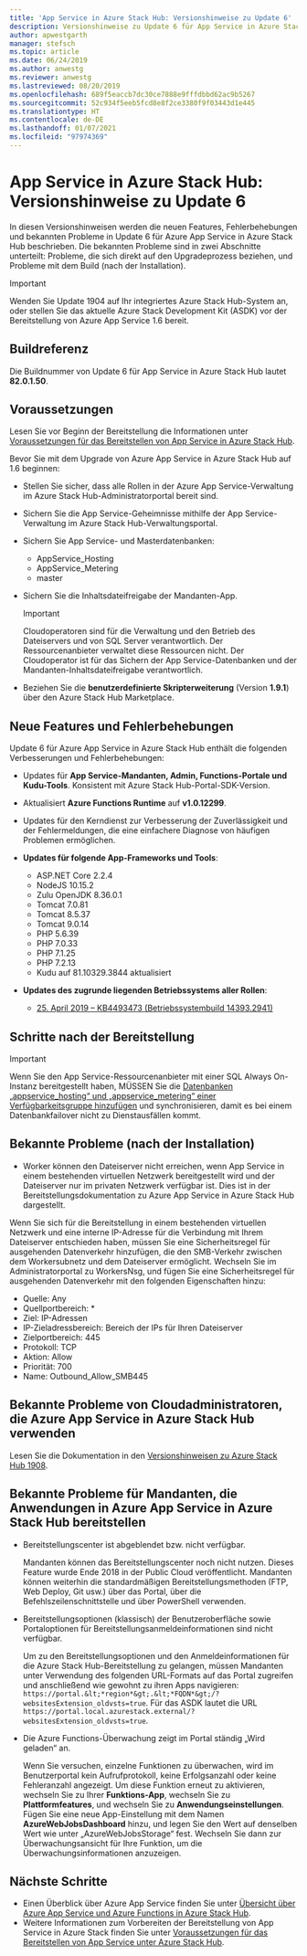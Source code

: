 ```yaml
---
title: 'App Service in Azure Stack Hub: Versionshinweise zu Update 6'
description: Versionshinweise zu Update 6 für App Service in Azure Stack Hub, z. B. zu neuen Features, Fehlerbehebungen und bekannten Problemen.
author: apwestgarth
manager: stefsch
ms.topic: article
ms.date: 06/24/2019
ms.author: anwestg
ms.reviewer: anwestg
ms.lastreviewed: 08/20/2019
ms.openlocfilehash: 689f5eaccb7dc30ce7888e9fffdbbd62ac9b5267
ms.sourcegitcommit: 52c934f5eeb5fcd8e8f2ce3380f9f03443d1e445
ms.translationtype: HT
ms.contentlocale: de-DE
ms.lasthandoff: 01/07/2021
ms.locfileid: "97974369"
---
```

# <a name="app-service-on-azure-stack-hub-update-6-release-notes"></a>App Service in Azure Stack Hub: Versionshinweise zu Update 6

In diesen Versionshinweisen werden die neuen Features, Fehlerbehebungen und bekannten Probleme in Update 6 für Azure App Service in Azure Stack Hub beschrieben. Die bekannten Probleme sind in zwei Abschnitte unterteilt: Probleme, die sich direkt auf den Upgradeprozess beziehen, und Probleme mit dem Build (nach der Installation).

> [!IMPORTANT]
> Wenden Sie Update 1904 auf Ihr integriertes Azure Stack Hub-System an, oder stellen Sie das aktuelle Azure Stack Development Kit (ASDK) vor der Bereitstellung von Azure App Service 1.6 bereit.

## <a name="build-reference"></a>Buildreferenz

Die Buildnummer von Update 6 für App Service in Azure Stack Hub lautet **82.0.1.50**.

## <a name="prerequisites"></a>Voraussetzungen

Lesen Sie vor Beginn der Bereitstellung die Informationen unter [Voraussetzungen für das Bereitstellen von App Service in Azure Stack Hub](azure-stack-app-service-before-you-get-started.md).

Bevor Sie mit dem Upgrade von Azure App Service in Azure Stack Hub auf 1.6 beginnen:

- Stellen Sie sicher, dass alle Rollen in der Azure App Service-Verwaltung im Azure Stack Hub-Administratorportal bereit sind.

- Sichern Sie die App Service-Geheimnisse mithilfe der App Service-Verwaltung im Azure Stack Hub-Verwaltungsportal.

- Sichern Sie App Service- und Masterdatenbanken:
  - AppService_Hosting
  - AppService_Metering
  - master

- Sichern Sie die Inhaltsdateifreigabe der Mandanten-App.

  > [!Important]
  > Cloudoperatoren sind für die Verwaltung und den Betrieb des Dateiservers und von SQL Server verantwortlich.  Der Ressourcenanbieter verwaltet diese Ressourcen nicht.  Der Cloudoperator ist für das Sichern der App Service-Datenbanken und der Mandanten-Inhaltsdateifreigabe verantwortlich.

- Beziehen Sie die **benutzerdefinierte Skripterweiterung** (Version **1.9.1**) über den Azure Stack Hub Marketplace.

## <a name="new-features-and-fixes"></a>Neue Features und Fehlerbehebungen

Update 6 für Azure App Service in Azure Stack Hub enthält die folgenden Verbesserungen und Fehlerbehebungen:

- Updates für **App Service-Mandanten, Admin, Functions-Portale und Kudu-Tools**. Konsistent mit Azure Stack Hub-Portal-SDK-Version.

- Aktualisiert **Azure Functions Runtime** auf **v1.0.12299**.

- Updates für den Kerndienst zur Verbesserung der Zuverlässigkeit und der Fehlermeldungen, die eine einfachere Diagnose von häufigen Problemen ermöglichen.

- **Updates für folgende App-Frameworks und Tools**:

  - ASP.NET Core 2.2.4
  - NodeJS 10.15.2
  - Zulu OpenJDK 8.36.0.1
  - Tomcat 7.0.81
  - Tomcat 8.5.37
  - Tomcat 9.0.14
  - PHP 5.6.39
  - PHP 7.0.33
  - PHP 7.1.25
  - PHP 7.2.13
  - Kudu auf 81.10329.3844 aktualisiert

- **Updates des zugrunde liegenden Betriebssystems aller Rollen**:
  - [25. April 2019 – KB4493473 (Betriebssystembuild 14393.2941)](https://support.microsoft.com/help/4493473/windows-10-update-kb4493473)

## <a name="post-deployment-steps"></a>Schritte nach der Bereitstellung

> [!IMPORTANT]
> Wenn Sie den App Service-Ressourcenanbieter mit einer SQL Always On-Instanz bereitgestellt haben, MÜSSEN Sie die [Datenbanken „appservice_hosting“ und „appservice_metering“ einer Verfügbarkeitsgruppe hinzufügen](/sql/database-engine/availability-groups/windows/availability-group-add-a-database) und synchronisieren, damit es bei einem Datenbankfailover nicht zu Dienstausfällen kommt.

## <a name="known-issues-post-installation"></a>Bekannte Probleme (nach der Installation)

- Worker können den Dateiserver nicht erreichen, wenn App Service in einem bestehenden virtuellen Netzwerk bereitgestellt wird und der Dateiserver nur im privaten Netzwerk verfügbar ist. Dies ist in der Bereitstellungsdokumentation zu Azure App Service in Azure Stack Hub dargestellt.

Wenn Sie sich für die Bereitstellung in einem bestehenden virtuellen Netzwerk und eine interne IP-Adresse für die Verbindung mit Ihrem Dateiserver entschieden haben, müssen Sie eine Sicherheitsregel für ausgehenden Datenverkehr hinzufügen, die den SMB-Verkehr zwischen dem Workersubnetz und dem Dateiserver ermöglicht. Wechseln Sie im Administratorportal zu WorkersNsg, und fügen Sie eine Sicherheitsregel für ausgehenden Datenverkehr mit den folgenden Eigenschaften hinzu:

* Quelle: Any
* Quellportbereich: *
* Ziel: IP-Adressen
* IP-Zieladressbereich: Bereich der IPs für Ihren Dateiserver
* Zielportbereich: 445
* Protokoll: TCP
* Aktion: Allow
* Priorität: 700
* Name: Outbound_Allow_SMB445

## <a name="known-issues-for-cloud-admins-operating-azure-app-service-on-azure-stack-hub"></a>Bekannte Probleme von Cloudadministratoren, die Azure App Service in Azure Stack Hub verwenden

Lesen Sie die Dokumentation in den [Versionshinweisen zu Azure Stack Hub 1908](./release-notes.md?view=azs-1908&preserve-view=true).

## <a name="known-issues-for-tenants-deploying-applications-on-azure-app-service-on-azure-stack-hub"></a>Bekannte Probleme für Mandanten, die Anwendungen in Azure App Service in Azure Stack Hub bereitstellen

- Bereitstellungscenter ist abgeblendet bzw. nicht verfügbar.

    Mandanten können das Bereitstellungscenter noch nicht nutzen. Dieses Feature wurde Ende 2018 in der Public Cloud veröffentlicht. Mandanten können weiterhin die standardmäßigen Bereitstellungsmethoden (FTP, Web Deploy, Git usw.) über das Portal, über die Befehlszeilenschnittstelle und über PowerShell verwenden.

- Bereitstellungsoptionen (klassisch) der Benutzeroberfläche sowie Portaloptionen für Bereitstellungsanmeldeinformationen sind nicht verfügbar.

    Um zu den Bereitstellungsoptionen und den Anmeldeinformationen für die Azure Stack Hub-Bereitstellung zu gelangen, müssen Mandanten unter Verwendung des folgenden URL-Formats auf das Portal zugreifen und anschließend wie gewohnt zu ihren Apps navigieren: `https://portal.&lt;*region*&gt;.&lt;*FQDN*&gt;/?websitesExtension_oldvsts=true`. Für das ASDK lautet die URL `https://portal.local.azurestack.external/?websitesExtension_oldvsts=true`.

- Die Azure Functions-Überwachung zeigt im Portal ständig „Wird geladen“ an.

    Wenn Sie versuchen, einzelne Funktionen zu überwachen, wird im Benutzerportal kein Aufrufprotokoll, keine Erfolgsanzahl oder keine Fehleranzahl angezeigt. Um diese Funktion erneut zu aktivieren, wechseln Sie zu Ihrer **Funktions-App**, wechseln Sie zu **Plattformfeatures**, und wechseln Sie zu **Anwendungseinstellungen**.  Fügen Sie eine neue App-Einstellung mit dem Namen **AzureWebJobsDashboard** hinzu, und legen Sie den Wert auf denselben Wert wie unter „AzureWebJobsStorage“ fest. Wechseln Sie dann zur Überwachungsansicht für Ihre Funktion, um die Überwachungsinformationen anzuzeigen.

## <a name="next-steps"></a>Nächste Schritte

- Einen Überblick über Azure App Service finden Sie unter [Übersicht über Azure App Service und Azure Functions in Azure Stack Hub](azure-stack-app-service-overview.md).
- Weitere Informationen zum Vorbereiten der Bereitstellung von App Service in Azure Stack finden Sie unter [Voraussetzungen für das Bereitstellen von App Service unter Azure Stack Hub](azure-stack-app-service-before-you-get-started.md).
